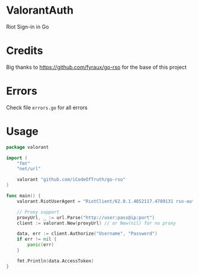 # ValorantAuth
Riot Sign-in in Go

# Credits
Big thanks to https://github.com/fyraux/go-rso for the base of this project

# Errors
Check file `errors.go` for all errors

# Usage

```go
package valorant

import (
    "fmt"
    "net/url"

	valorant "github.com/iCodeOfTruth/go-rso"
)

func main() {
	valorant.RiotUserAgent = "RiotClient/62.0.1.4852117.4789131 rso-auth (Windows;11;;Professional, x64)" // Set your own user agent

	// Proxy support
	proxyUrl, _ := url.Parse("http://user:pass@ip:port")
	client := valorant.New(proxyUrl) // or New(nil) for no proxy

	data, err := client.Authorize("Username", "Password")
	if err != nil {
		panic(err)
	}

	fmt.Println(data.AccessToken)
}
```
